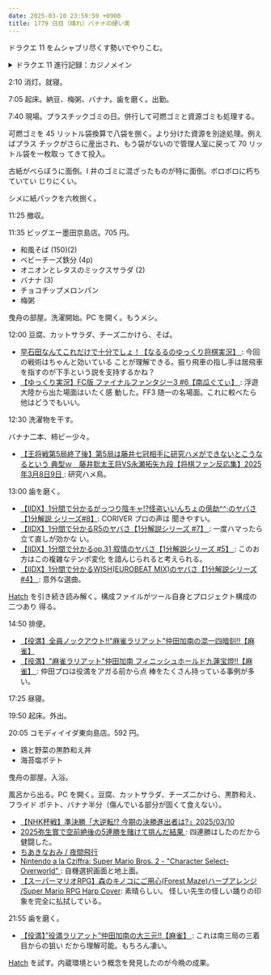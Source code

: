 ```yaml
---
date: 2025-03-10 23:59:59 +0900
title: 1779 日目（晴れ）バナナの硬い実
---
```


ドラクエ 11 をムシャブリ尽くす勢いでやりこむ。

<details><summary>ドラクエ 11 進行記録：カジノメイン</summary>
<p>さすがに戦闘が恋しくなって、その辺のザコ敵を倒しにいく。
ケトス専用地域のいくつかに移動して宝稼ぎ。アポロンの斧が二つ入手できた。一つは鍛え直す。</p>

<p>ソルティコカジノに戻る。ポーカーを少しやってからマジスロ。
きょうは珍しい演出や音楽をいろいろと見聞きする。
チャレンジバトルでナスビナーラが出できたのは初めてか。
オーブを全部揃えても特別演出は特にない。ベルを揃えたときの獲得枚数に倍率がかかるとかだろう。</p>

<p>チャレンジバトルの要諦はリプレイを揃えないことにあるようだ。揃えるのではない。</p>

<p>称号一つ追加。現在のコイン 84 万枚。</p>
</details>

2:10 消灯。就寝。

7:05 起床。納豆、梅粥、バナナ。歯を磨く。出勤。

7:40 現場。プラスチックゴミの日。併行して可燃ゴミと資源ゴミも処理する。

可燃ゴミを 45 リットル袋換算で八袋を捌く。より分けた資源を別途処理。例えばプラス
チックがさらに産出され、もう袋がないので管理人室に戻って 70 リットル袋を一枚取っ
てきて投入。

古紙がべらぼうに面倒。I 井のゴミに混ざったものが特に面倒。ボロボロに朽ちていてい
じりにくい。

シメに紙パックを六枚捌く。

11:25 撤収。

11:35 ビッグエー墨田京島店。705 円。

* 和風そば (150)(2)
* ベビーチーズ鉄分 (4p)
* オニオンとレタスのミックスサラダ (2)
* バナナ (3)
* チョコチップメロンパン
* 梅粥

曳舟の部屋。洗濯開始。PC を開く。もうメシ。

12:00 豆腐、カットサラダ、チーズ二かけら、そば。

* [早石田なんてこれだけで十分でしょ！【なるるのゆっくり将棋実況】
  ](https://www.youtube.com/watch?v=t1ALMhf49jA): 今回の戦術はちゃんと効いている
  ことが理解できる。振り飛車の指し手は居飛車を指すのが下手という説を支持するかね？
* [【ゆっくり実況】FC版 ファイナルファンタジー3 #6【南瓜ぐてぃ】
  ](https://www.youtube.com/watch?v=Be4rtzvr7Bg): 浮遊大陸から出た場面はいたく感
  動した。FF3 随一の名場面。これに較べたら他はどうでもいい。

12:30 洗濯物を干す。

バナナ二本、柿ピー少々。

* [【王将戦第5局終了後】第5局は藤井七冠相手に研究ハメができないとこうなるという
  典型ｗ　藤井聡太王将VS永瀬拓矢九段【将棋ファン反応集】2025年3月8日9日
  ](https://www.youtube.com/watch?v=R9YN4OZ56qc): 研究ハメ鳥。

13:00 歯を磨く。

* [【IIDX】1分間で分かるがっつり陰キャ!?怪盗いいんちょの億劫^^;のヤバさ【1分解説
  シリーズ#8】](https://www.youtube.com/watch?v=8JLQmhq0ehc): CORIVER プロの声は
  聞きやすい。
* [【IIDX】1分間で分かるR5のヤバさ【1分解説シリーズ #7】
  ](https://www.youtube.com/watch?v=yU8TmkpF8Ck): 一度ハマったら立て直しが効かな
  い。
* [【IIDX】1分間で分かるop.31 叙情のヤバさ【1分解説シリーズ #5】
  ](https://www.youtube.com/watch?v=XdImFbdSLEg): このお方はこの複雑なテンポ変化
  を諳んじられると考えられる。
* [【IIDX】1分間で分かるWISH(EUROBEAT MIX)のヤバさ【1分解説シリーズ #4】
  ](https://www.youtube.com/watch?v=_4bhZ0Z31uA): 意外な選曲。

[Hatch] を引き続き読み解く。構成ファイルがツール自身とプロジェクト構成の二つあり
得る。

14:50 排便。

* [【役満】全員ノックアウト!!"麻雀ラリアット"仲田加南の混一四暗刻!!【麻雀】
  ](https://www.youtube.com/watch?v=yTi0GDvSv6M)
* [【役満】"麻雀ラリアット"仲田加南 フィニッシュホールド九蓮宝燈!!【麻雀】
  ](https://www.youtube.com/watch?v=N-f3ARi5d5g): 仲田プロは役満をアガる前から点
  棒をたくさん持っている事例が多い。

17:25 昼寝。

19:50 起床。外出。

20:05 コモディイイダ東向島店。592 円。

* 鶏と野菜の黒酢和え丼
* 海苔塩ポテト

曳舟の部屋。入浴。

風呂から出る。PC を開く。豆腐、カットサラダ、チーズ二かけら、黒酢和え、フライド
ポテト、バナナ半分（傷んでいる部分が固くて食えない）。

* [【NHK杯戦】準決勝「大逆転!? 今期の決勝進出者は?」2025/03/10
  ](https://www.youtube.com/watch?v=pMQ3UGp9nRs)
* [2025弥生賞で空前絶後の5連勝を賭けて挑んだ結果
  ](https://www.youtube.com/watch?v=lKtS9Yzxk5s): 四連勝はしたのだから健闘した。
* [ちあきなおみ / 夜間飛行](https://www.youtube.com/watch?v=zeyE7w5rfTw)
* [Nintendo a la Cziffra: Super Mario Bros. 2 - "Character Select-Overworld"
  ](https://www.youtube.com/watch?v=O2a0r4rTF0c): 自機選択画面と地上面。
* [【スーパーマリオRPG】森のキノコにご用心(Forest Maze)ハープアレンジ /Super
  Mario RPG Harp Cover](https://www.youtube.com/watch?v=t-HLK3nqai8): 素晴らしい。
  怪しい先生の怪しい踊りの印象を完全に払拭している。

21:55 歯を磨く。

* [【役満】”役満ラリアット”仲田加南の大三元!!【麻雀】
  ](https://www.youtube.com/watch?v=BN7tJNGuEMQ): これは南三局の三着目からの狙い
  だから理解可能。もちろん凄い。

[Hatch] を試す。内蔵環境という概念を発見したのが今晩の成果。

[Hatch]: <https://hatch.pypa.io/dev/>
